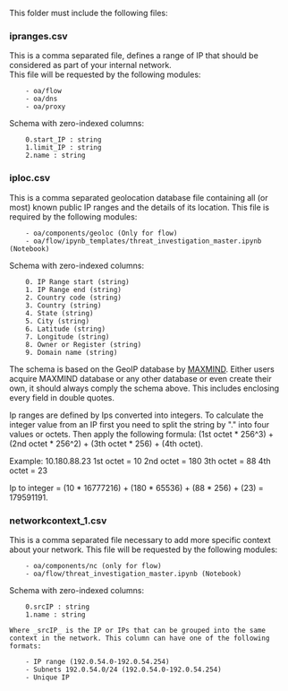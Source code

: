 This folder must include the following files:

### **ipranges.csv**
This is a comma separated file, defines a range of IP that should be considered as part of your internal network.  
This file will be requested by the following modules:

        - oa/flow
        - oa/dns
        - oa/proxy

Schema with zero-indexed columns:

        0.start_IP : string
        1.limit_IP : string
        2.name : string

### **iploc.csv**
This is a comma separated geolocation database file containing all (or most) known public IP ranges and the details of its location.
This file is required by the following modules:

        - oa/components/geoloc (Only for flow)
        - oa/flow/ipynb_templates/threat_investigation_master.ipynb (Notebook)  
   
Schema with zero-indexed columns:

        0. IP Range start (string)
        1. IP Range end (string)
        2. Country code (string)
        3. Country (string)
        4. State (string)
        5. City (string)
        6. Latitude (string)
        7. Longitude (string)
        8. Owner or Register (string)
        9. Domain name (string)        

The schema is based on the GeoIP database by [MAXMIND](https://www.maxmind.com). Either users acquire MAXMIND database or any other database or even create their own, it should always comply the schema above. This includes enclosing every field in double quotes.

Ip ranges are defined by Ips converted into integers. To calculate the integer value from an IP first you need to split the string by "." into four values or octets. Then apply the following formula: (1st octet * 256^3) + (2nd octet * 256^2) + (3th octet * 256) + (4th octet).

Example: 10.180.88.23
1st octet = 10
2nd octet = 180
3th octet = 88
4th octet = 23

Ip to integer = (10 * 16777216) + (180 * 65536) + (88 * 256) + (23) = 179591191.

### **networkcontext_1.csv**
This is a comma separated file necessary to add more specific context about your network.
This file will be requested by the following modules:

        - oa/components/nc (only for flow)
        - oa/flow/threat_investigation_master.ipynb (Notebook)  

Schema with zero-indexed columns:

        0.srcIP : string
        1.name : string

    Where _srcIP_ is the IP or IPs that can be grouped into the same context in the network. This column can have one of the following formats:

        - IP range (192.0.54.0-192.0.54.254)  
        - Subnets 192.0.54.0/24 (192.0.54.0-192.0.54.254)    
        - Unique IP  



